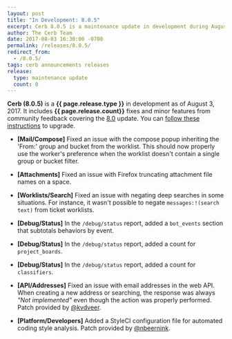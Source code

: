 ```yaml
---
layout: post
title: "In Development: 8.0.5"
excerpt: Cerb 8.0.5 is a maintenance update in development during August 2017 with 8 minor features and fixes from community feedback.
author: The Cerb Team
date: 2017-08-03 16:30:00 -0700
permalink: /releases/8.0.5/
redirect_from:
  - /8.0.5/
tags: cerb announcements releases
release:
  type: maintenance update
  count: 8
---
```


**Cerb (8.0.5)** is a **{{ page.release.type }}** in development as of August 3, 2017. It includes **{{ page.release.count}}** fixes and minor features from community feedback covering the [8.0](/releases/8.0/) update.  You can [follow these instructions](/docs/upgrading/) to upgrade.

* **[Mail/Compose]** Fixed an issue with the compose popup inheriting the 'From:' group and bucket from the worklist. This should now properly use the worker's preference when the worklist doesn't contain a single group or bucket filter.

* **[Attachments]** Fixed an issue with Firefox truncating attachment file names on a space.

* **[Worklists/Search]** Fixed an issue with negating deep searches in some situations. For instance, it wasn't possible to negate `messages:!(search text)` from ticket worklists.

* **[Debug/Status]** In the `/debug/status` report, added a `bot_events` section that subtotals behaviors by event.

* **[Debug/Status]** In the `/debug/status` report, added a count for `project_boards`.

* **[Debug/Status]** In the `/debug/status` report, added a count for `classifiers`.

* **[API/Addresses]** Fixed an issue with email addresses in the web API. When creating a new address or searching, the response was always _"Not implemented"_ even though the action was properly performed. Patch provided by [@kvdveer](https://github.com/kvdveer/).

* **[Platform/Developers]** Added a StyleCI configuration file for automated coding style analysis. Patch provided by [@nbeernink](https://github.com/nbeernink/).